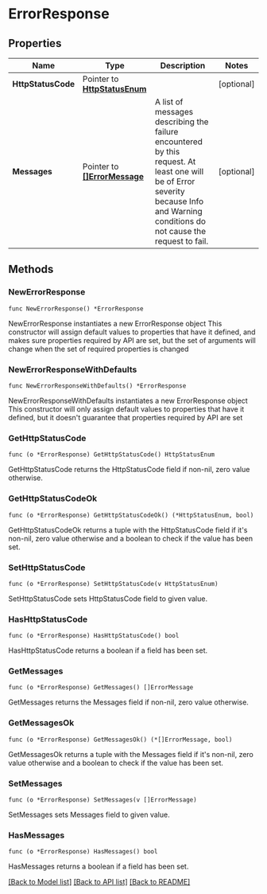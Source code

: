 # ErrorResponse

## Properties

Name | Type | Description | Notes
------------ | ------------- | ------------- | -------------
**HttpStatusCode** | Pointer to [**HttpStatusEnum**](HttpStatusEnum.md) |  | [optional] 
**Messages** | Pointer to [**[]ErrorMessage**](ErrorMessage.md) | A list of messages describing the failure encountered by this request. At least  one will be of Error severity because Info and Warning conditions do not cause  the request to fail.  | [optional] 

## Methods

### NewErrorResponse

`func NewErrorResponse() *ErrorResponse`

NewErrorResponse instantiates a new ErrorResponse object
This constructor will assign default values to properties that have it defined,
and makes sure properties required by API are set, but the set of arguments
will change when the set of required properties is changed

### NewErrorResponseWithDefaults

`func NewErrorResponseWithDefaults() *ErrorResponse`

NewErrorResponseWithDefaults instantiates a new ErrorResponse object
This constructor will only assign default values to properties that have it defined,
but it doesn't guarantee that properties required by API are set

### GetHttpStatusCode

`func (o *ErrorResponse) GetHttpStatusCode() HttpStatusEnum`

GetHttpStatusCode returns the HttpStatusCode field if non-nil, zero value otherwise.

### GetHttpStatusCodeOk

`func (o *ErrorResponse) GetHttpStatusCodeOk() (*HttpStatusEnum, bool)`

GetHttpStatusCodeOk returns a tuple with the HttpStatusCode field if it's non-nil, zero value otherwise
and a boolean to check if the value has been set.

### SetHttpStatusCode

`func (o *ErrorResponse) SetHttpStatusCode(v HttpStatusEnum)`

SetHttpStatusCode sets HttpStatusCode field to given value.

### HasHttpStatusCode

`func (o *ErrorResponse) HasHttpStatusCode() bool`

HasHttpStatusCode returns a boolean if a field has been set.

### GetMessages

`func (o *ErrorResponse) GetMessages() []ErrorMessage`

GetMessages returns the Messages field if non-nil, zero value otherwise.

### GetMessagesOk

`func (o *ErrorResponse) GetMessagesOk() (*[]ErrorMessage, bool)`

GetMessagesOk returns a tuple with the Messages field if it's non-nil, zero value otherwise
and a boolean to check if the value has been set.

### SetMessages

`func (o *ErrorResponse) SetMessages(v []ErrorMessage)`

SetMessages sets Messages field to given value.

### HasMessages

`func (o *ErrorResponse) HasMessages() bool`

HasMessages returns a boolean if a field has been set.


[[Back to Model list]](../README.md#documentation-for-models) [[Back to API list]](../README.md#documentation-for-api-endpoints) [[Back to README]](../README.md)


